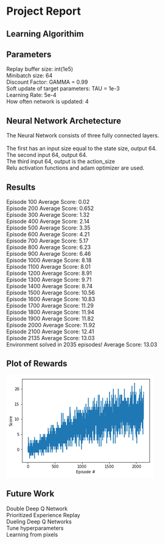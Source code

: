
# Project Report


## Learning Algorithim

## Parameters

Replay buffer size:  int(1e5)<br/>
Minibatch size:  64<br/>
Discount Factor:  GAMMA = 0.99<br/>
Soft update of target parameters:  TAU = 1e-3<br/>
Learning Rate:  5e-4<br/>
How often network is updated:  4<br/>

## Neural Network Archetecture

The Neural Network consists of three fully connected layers.<br/>  
The first has an input size equal to the state size, output 64.<br/> 
The second input 64, output 64.<br/> 
The third input 64, output is the action_size<br/> 
Relu activation functions and adam optimizer are used.

## Results

Episode 100	Average Score: 0.02<br/>
Episode 200	Average Score: 0.652<br/>
Episode 300	Average Score: 1.32<br/>
Episode 400	Average Score: 2.14<br/>
Episode 500	Average Score: 3.35<br/> 
Episode 600	Average Score: 4.21<br/>
Episode 700	Average Score: 5.17<br/> 
Episode 800	Average Score: 6.23<br/> 
Episode 900	Average Score: 6.46<br/>
Episode 1000	Average Score: 8.18<br/> 
Episode 1100	Average Score: 8.01<br/>
Episode 1200	Average Score: 8.91<br/>
Episode 1300	Average Score: 9.71<br/>
Episode 1400	Average Score: 8.74<br/>
Episode 1500	Average Score: 10.56<br/> 
Episode 1600	Average Score: 10.83<br/>
Episode 1700	Average Score: 11.29<br/> 
Episode 1800	Average Score: 11.94<br/> 
Episode 1900	Average Score: 11.82<br/> 
Episode 2000	Average Score: 11.92<br/> 
Episode 2100	Average Score: 12.41<br/> 
Episode 2135	Average Score: 13.03<br/>
Environment solved in 2035 episodes!	Average Score: 13.03<br/>

## Plot of Rewards
![Plot of Rewards](plot.png)

## Future Work

Double Deep Q Network<br/>
Prioritized Experience Replay<br/>
Dueling Deep Q Networks<br/>
Tune hyperparameters<br/>
Learning from pixels<br/>
